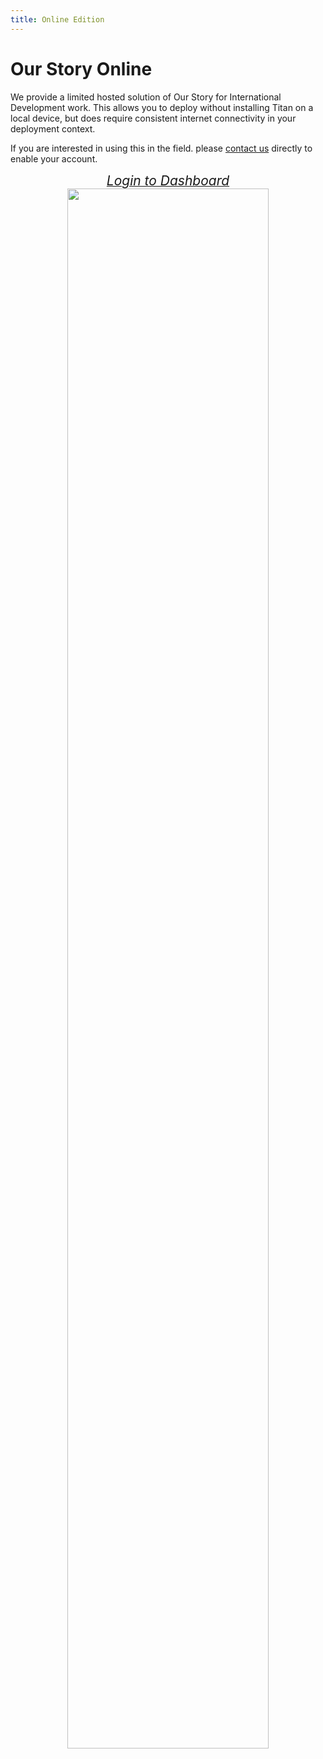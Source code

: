```yaml
---
title: Online Edition
---
```


<ReadTime />

# Our Story Online

<Leader>

We provide a limited hosted solution of Our Story for International Development work. This allows you to deploy without installing Titan on a local device, but does require consistent internet connectivity in your deployment context.

If you are interested in using this in the field. please [contact us](mailto:info@ourstory.video) directly to enable your account.

</Leader>

<div style="text-align:center">

<a href="//app.ourstory.video">
    <el-button type="danger" style="font-size:150%;margin-top:2em;" plain>
        <i class="el-icon-download"/>
        Login to Dashboard
    </el-button>
</a>
<img src="/imgs/online.svg" style="width:80%;" />
</div>